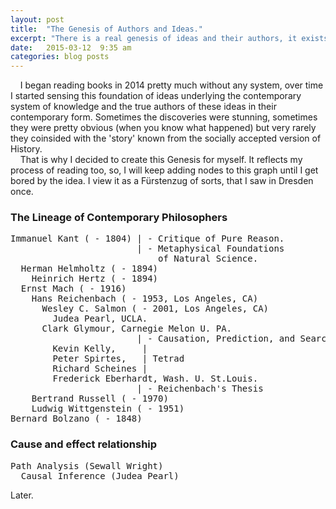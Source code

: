 ```yaml
---
layout: post
title:  "The Genesis of Authors and Ideas."
excerpt: "There is a real genesis of ideas and their authors, it exists. It is well hidden, that is true, but finally you can figure it out yourself (for yourself) in this age of instantly accessible information."
date:   2015-03-12  9:35 am
categories: blog posts
---
```

&nbsp;&nbsp;&nbsp;&nbsp;I began reading books in 2014 pretty much without any system, over time I started sensing this foundation of ideas underlying the contemporary system of knowledge and the true authors of these ideas in their contemporary form. Sometimes the discoveries were stunning, sometimes they were pretty obvious (when you know what happened) but very rarely they coinsided with the 'story' known from the socially accepted version of History.<br>
&nbsp;&nbsp;&nbsp;&nbsp;That is why I decided to create this Genesis for myself. It reflects my process of reading too, so, I will keep adding nodes to this graph until I get bored by the idea. I view it as a Fürstenzug of sorts, that I saw in Dresden once.<br>
### The Lineage of Contemporary Philosophers
<pre>
Immanuel Kant ( - 1804) | - Critique of Pure Reason.
                        | - Metaphysical Foundations
                            of Natural Science.
  Herman Helmholtz ( - 1894)
    Heinrich Hertz ( - 1894)
  Ernst Mach ( - 1916)
    Hans Reichenbach ( - 1953, Los Angeles, CA)
      Wesley C. Salmon ( - 2001, Los Angeles, CA)
        Judea Pearl, UCLA.
      Clark Glymour, Carnegie Melon U. PA.
                        | - Causation, Prediction, and Search
        Kevin Kelly,     |
        Peter Spirtes,   | Tetrad
        Richard Scheines |
        Frederick Eberhardt, Wash. U. St.Louis.
                        | - Reichenbach's Thesis
    Bertrand Russell ( - 1970)
    Ludwig Wittgenstein ( - 1951)
Bernard Bolzano ( - 1848)
</pre>
### Cause and effect relationship
<pre>
Path Analysis (Sewall Wright)
  Causal Inference (Judea Pearl)
</pre>
Later.

